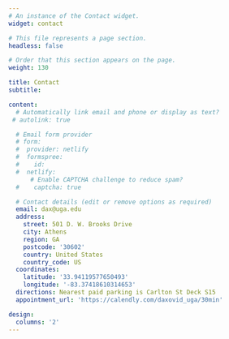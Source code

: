 ```yaml
---
# An instance of the Contact widget.
widget: contact

# This file represents a page section.
headless: false

# Order that this section appears on the page.
weight: 130

title: Contact
subtitle:

content:
  # Automatically link email and phone or display as text?
 # autolink: true

  # Email form provider
  # form:
  #  provider: netlify
  #  formspree:
  #    id:
  #  netlify:
      # Enable CAPTCHA challenge to reduce spam?
  #    captcha: true

  # Contact details (edit or remove options as required)
  email: dax@uga.edu
  address:
    street: 501 D. W. Brooks Drive
    city: Athens
    region: GA
    postcode: '30602'
    country: United States
    country_code: US
  coordinates:
    latitude: '33.94119577650493'
    longitude: '-83.37418610314653'
  directions: Nearest paid parking is Carlton St Deck S15
  appointment_url: 'https://calendly.com/daxovid_uga/30min'

design:
  columns: '2'
---
```

